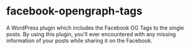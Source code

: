 # facebook-opengraph-tags
A WordPress plugin which includes the Facebook OG Tags to the single posts. By using this plugin, you'll ever encountered with any missing information of your posts while sharing it on the Facebook.
